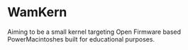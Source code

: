 # WamKern

Aiming to be a small kernel targeting Open Firmware based PowerMacintoshes built for educational purposes.

